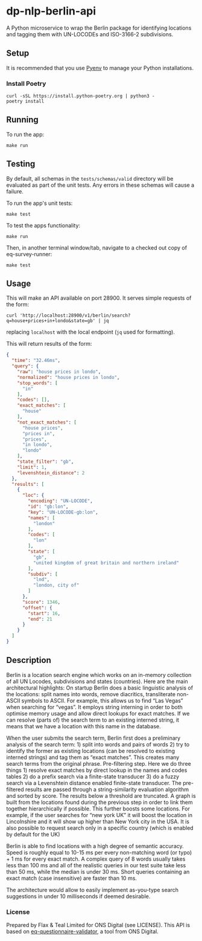 # dp-nlp-berlin-api

A Python microservice to wrap the Berlin package for identifying locations and tagging them with UN-LOCODEs and
ISO-3166-2 subdivisions.

## Setup

It is recommended that you use [Pyenv](https://github.com/pyenv/pyenv) to manage your Python installations.

### Install Poetry
```
curl -sSL https://install.python-poetry.org | python3 - 
poetry install
```

## Running

To run the app:

```
make run
```

## Testing

By default, all schemas in the `tests/schemas/valid` directory will be evaluated as part of the unit tests.
Any errors in these schemas will cause a failure.

To run the app's unit tests:

```
make test
```

To test the apps functionality:
```
make run
```

Then, in another terminal window/tab, navigate to a checked out copy of eq-survey-runner:
```
make test
```

## Usage

This will make an API available on port 28900. It serves simple requests of the
form:

```shell
curl 'http://localhost:28900/v1/berlin/search?q=house+prices+in+londo&state=gb' | jq
```

replacing `localhost` with the local endpoint (`jq` used for formatting).

This will return results of the form:

```json
{
  "time": "32.46ms",
  "query": {
    "raw": "house prices in londo",
    "normalized": "house prices in londo",
    "stop_words": [
      "in"
    ],
    "codes": [],
    "exact_matches": [
      "house"
    ],
    "not_exact_matches": [
      "house prices",
      "prices in",
      "prices",
      "in londo",
      "londo"
    ],
    "state_filter": "gb",
    "limit": 1,
    "levenshtein_distance": 2
  },
  "results": [
    {
      "loc": {
        "encoding": "UN-LOCODE",
        "id": "gb:lon",
        "key": "UN-LOCODE-gb:lon",
        "names": [
          "london"
        ],
        "codes": [
          "lon"
        ],
        "state": [
          "gb",
          "united kingdom of great britain and northern ireland"
        ],
        "subdiv": [
          "lnd",
          "london, city of"
        ]
      },
      "score": 1346,
      "offset": {
        "start": 16,
        "end": 21
      }
    }
  ]
}
```


## Description

Berlin is a location search engine which  works on an in-memory collection of
all UN Locodes, subdivisions and states (countries). Here are the main
architectural highlights: On startup Berlin does a basic linguistic analysis of
the locations: split names into words, remove diacritics, transliterate
non-ASCII symbols to ASCII. For example,  this allows us to find  “Las Vegas”
when searching for “vegas”.  It employs string interning in order to both
optimise memory usage and allow direct lookups for exact matches. If we can
resolve (parts of) the search term to an existing interned string, it means
that we have a location with this name in the database.

When the user submits the search term, Berlin first does a preliminary analysis
of the search term: 1) split into words and pairs of words 2) try to identify
the former as existing locations (can be resolved to existing interned strings)
and tag them as “exact matches”. This creates many search terms from the
original phrase.  Pre-filtering step. Here we do three things 1) resolve exact
matches by direct lookup in the names and codes tables 2) do a prefix search
via a finite-state transducer 3) do a fuzzy search via a Levenshtein distance
enabled finite-state transducer.  The pre-filtered results are passed through a
string-similarity evaluation algorithm and sorted by score. The results below a
threshold are truncated.  A graph is built from the locations found during the
previous  step in order to link them together hierarchically if possible. This
further boosts some locations. For example, if the user searches for “new york
UK” it will boost the location in Lincolnshire and it will show up higher than
New York city in the USA.  It is also possible to request search only in a
specific country (which is enabled by default for the UK)

Berlin is able to find locations with a high degree of semantic accuracy. Speed
is roughly equal to 10-15 ms per every non-matching word (or typo) + 1 ms for
every exact match. A complex query of 8 words usually takes less than 100 ms
and all of the realistic queries in our test suite take less than 50 ms, while
the median is under 30 ms. Short queries containing  an exact match (case
insensitive) are faster than 10 ms.

The architecture would allow to easily implement as-you-type search suggestions
in under 10 milliseconds if deemed desirable.


### License

Prepared by Flax & Teal Limited for ONS Digital (see LICENSE).
This API is based on [eq-questionnaire-validator](https://github.com/ONSdigital/eq-questionnaire-validator), a tool
from ONS Digital.
